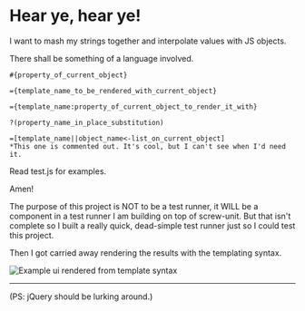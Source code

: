 Hear ye, hear ye!
==============================

I want to mash my strings together and interpolate values with JS objects.

There shall be something of a language involved.
  
    #{property_of_current_object}
  
    ={template_name_to_be_rendered_with_current_object}
  
    ={template_name:property_of_current_object_to_render_it_with}
 
    ?(property_name_in_place_substitution)

    =[template_name||object_name<-list_on_current_object]
    *This one is commented out. It's cool, but I can't see when I'd need it.
    
Read test.js for examples.

Amen!

The purpose of this project is NOT to be a test runner, it WILL be a component in
a test runner I am building on top of screw-unit. But that isn't complete so I built
a really quick, dead-simple test runner just so I could test this project. 

Then I got carried away rendering the results with the templating syntax.

![Example ui rendered from template syntax](http://img395.imageshack.us/img395/5859/screenshotlm7.png)

--------------------------------
(PS: jQuery should be lurking around.)
